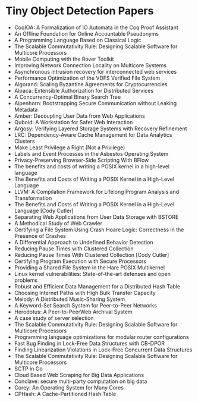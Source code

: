 # Tiny Object Detection Papers

<ul>

                             

 <li><a target="_blank" href="https://github.com/manjunath5496/Tiny-Object-Detection-Papers/blob/master/t(1).pdf" style="text-decoration:none;">CoqIOA: A Formalization of IO Automata in the
Coq Proof Assistant</a></li>

 <li><a target="_blank" href="https://github.com/manjunath5496/Tiny-Object-Detection-Papers/blob/master/t(2).pdf" style="text-decoration:none;">An Offline Foundation for
Online Accountable Pseudonyms</a></li>

<li><a target="_blank" href="https://github.com/manjunath5496/Tiny-Object-Detection-Papers/blob/master/t(3).pdf" style="text-decoration:none;">A Programming Language
Based on Classical Logic</a></li>
 <li><a target="_blank" href="https://github.com/manjunath5496/Tiny-Object-Detection-Papers/blob/master/t(4).pdf" style="text-decoration:none;">The Scalable Commutativity Rule:
Designing Scalable Software for Multicore Processors</a></li>                              
<li><a target="_blank" href="https://github.com/manjunath5496/Tiny-Object-Detection-Papers/blob/master/t(5).pdf" style="text-decoration:none;">Mobile Computing with the Rover Toolkit</a></li>
<li><a target="_blank" href="https://github.com/manjunath5496/Tiny-Object-Detection-Papers/blob/master/t(6).pdf" style="text-decoration:none;">Improving Network Connection Locality on Multicore Systems</a></li>
 <li><a target="_blank" href="https://github.com/manjunath5496/Tiny-Object-Detection-Papers/blob/master/t(7).pdf" style="text-decoration:none;">Asynchronous intrusion recovery
for interconnected web services</a></li>

 <li><a target="_blank" href="https://github.com/manjunath5496/Tiny-Object-Detection-Papers/blob/master/t(8).pdf" style="text-decoration:none;"> Performance Optimization of the VDFS Verified
File System </a></li>
   <li><a target="_blank" href="https://github.com/manjunath5496/Tiny-Object-Detection-Papers/blob/master/t(9).pdf" style="text-decoration:none;">Algorand: Scaling Byzantine Agreements
for Cryptocurrencies</a></li>
  
   
 <li><a target="_blank" href="https://github.com/manjunath5496/Tiny-Object-Detection-Papers/blob/master/t(10).pdf" style="text-decoration:none;">Alpaca: Extensible Authorization for Distributed Services </a></li>                              
<li><a target="_blank" href="https://github.com/manjunath5496/Tiny-Object-Detection-Papers/blob/master/t(11).pdf" style="text-decoration:none;">A Concurrency-Optimal Binary Search Tree</a></li>
<li><a target="_blank" href="https://github.com/manjunath5496/Tiny-Object-Detection-Papers/blob/master/t(12).pdf" style="text-decoration:none;">Alpenhorn: Bootstrapping Secure Communication without Leaking Metadata</a></li>
<li><a target="_blank" href="https://github.com/manjunath5496/Tiny-Object-Detection-Papers/blob/master/t(13).pdf" style="text-decoration:none;">Amber: Decoupling User Data from Web Applications</a></li>

<li><a target="_blank" href="https://github.com/manjunath5496/Tiny-Object-Detection-Papers/blob/master/t(14).pdf" style="text-decoration:none;">Quboid: A Workstation for Safer Web Interaction</a></li>
                              
<li><a target="_blank" href="https://github.com/manjunath5496/Tiny-Object-Detection-Papers/blob/master/t(15).pdf" style="text-decoration:none;">Argosy: Verifying Layered Storage Systems with
Recovery Refinement</a></li>

<li><a target="_blank" href="https://github.com/manjunath5496/Tiny-Object-Detection-Papers/blob/master/t(16).pdf" style="text-decoration:none;">LRC: Dependency-Aware Cache Management
for Data Analytics Clusters</a></li>

  <li><a target="_blank" href="https://github.com/manjunath5496/Tiny-Object-Detection-Papers/blob/master/t(17).pdf" style="text-decoration:none;">Make Least Privilege a Right (Not a Privilege)</a></li>   
  
<li><a target="_blank" href="https://github.com/manjunath5496/Tiny-Object-Detection-Papers/blob/master/t(18).pdf" style="text-decoration:none;">Labels and Event Processes
in the Asbestos Operating System</a></li> 

  
<li><a target="_blank" href="https://github.com/manjunath5496/Tiny-Object-Detection-Papers/blob/master/t(19).pdf" style="text-decoration:none;">Privacy-Preserving Browser-Side Scripting With BFlow</a></li> 

<li><a target="_blank" href="https://github.com/manjunath5496/Tiny-Object-Detection-Papers/blob/master/t(20).pdf" style="text-decoration:none;">The benefits and costs of writing a
POSIX kernel in a high-level language</a></li>

<li><a target="_blank" href="https://github.com/manjunath5496/Tiny-Object-Detection-Papers/blob/master/t(21).pdf" style="text-decoration:none;">The Benefits and Costs of Writing a POSIX Kernel in a High-Level Language</a></li>
<li><a target="_blank" href="https://github.com/manjunath5496/Tiny-Object-Detection-Papers/blob/master/t(22).pdf" style="text-decoration:none;">LLVM: A Compilation Framework for
Lifelong Program Analysis and Transformation</a></li> 
 <li><a target="_blank" href="https://github.com/manjunath5496/Tiny-Object-Detection-Papers/blob/master/t(23).pdf" style="text-decoration:none;">The Benefits and Costs of Writing a POSIX
Kernel in a High-Level Language [Cody Cutler]</a></li> 
 

   <li><a target="_blank" href="https://github.com/manjunath5496/Tiny-Object-Detection-Papers/blob/master/t(24).pdf" style="text-decoration:none;">Separating Web Applications from User Data Storage with BSTORE</a></li>
 
   <li><a target="_blank" href="https://github.com/manjunath5496/Tiny-Object-Detection-Papers/blob/master/t(25).pdf" style="text-decoration:none;">A Methodical Study of Web Crawler</a></li>                              
 <li><a target="_blank" href="https://github.com/manjunath5496/Tiny-Object-Detection-Papers/blob/master/t(26).pdf" style="text-decoration:none;">Certifying a File System Using
Crash Hoare Logic: Correctness in the Presence of Crashes</a></li>
 <li><a target="_blank" href="https://github.com/manjunath5496/Tiny-Object-Detection-Papers/blob/master/t(27).pdf" style="text-decoration:none;">A Differential Approach to
Undefined Behavior Detection</a></li>
   
 
   <li><a target="_blank" href="https://github.com/manjunath5496/Tiny-Object-Detection-Papers/blob/master/t(28).pdf" style="text-decoration:none;">Reducing Pause Times with Clustered Collection</a></li>
 
   <li><a target="_blank" href="https://github.com/manjunath5496/Tiny-Object-Detection-Papers/blob/master/t(29).pdf" style="text-decoration:none;">Reducing Pause Times With Clustered Collection [Cody Cutler] </a></li>                              

  <li><a target="_blank" href="https://github.com/manjunath5496/Tiny-Object-Detection-Papers/blob/master/t(30).pdf" style="text-decoration:none;">Certifying Program Execution with Secure Processors</a></li>
 
   <li><a target="_blank" href="https://github.com/manjunath5496/Tiny-Object-Detection-Papers/blob/master/t(31).pdf" style="text-decoration:none;">Providing a Shared File System in the Hare
POSIX Multikernel</a></li> 
    <li><a target="_blank" href="https://github.com/manjunath5496/Tiny-Object-Detection-Papers/blob/master/t(32).pdf" style="text-decoration:none;">Linux kernel vulnerabilities:
State-of-the-art defenses and open problems</a></li> 

   <li><a target="_blank" href="https://github.com/manjunath5496/Tiny-Object-Detection-Papers/blob/master/t(33).pdf" style="text-decoration:none;">Robust and Efficient Data Management for a Distributed Hash Table</a></li>                              

  <li><a target="_blank" href="https://github.com/manjunath5496/Tiny-Object-Detection-Papers/blob/master/t(34).pdf" style="text-decoration:none;">Choosing Internet Paths with High Bulk Transfer Capacity</a></li> 
 
  <li><a target="_blank" href="https://github.com/manjunath5496/Tiny-Object-Detection-Papers/blob/master/t(35).pdf" style="text-decoration:none;">Melody: A Distributed Music-Sharing System</a></li> 

  <li><a target="_blank" href="https://github.com/manjunath5496/Tiny-Object-Detection-Papers/blob/master/t(36).pdf" style="text-decoration:none;">A Keyword-Set Search System for Peer-to-Peer
Networks</a></li> 
 
<li><a target="_blank" href="https://github.com/manjunath5496/Tiny-Object-Detection-Papers/blob/master/t(37).pdf" style="text-decoration:none;">Herodotus: A Peer-to-PeerWeb Archival System</a></li>
 <li><a target="_blank" href="https://github.com/manjunath5496/Tiny-Object-Detection-Papers/blob/master/t(38).pdf" style="text-decoration:none;">A case study of server selection</a></li>
<li><a target="_blank" href="https://github.com/manjunath5496/Tiny-Object-Detection-Papers/blob/master/t(39).pdf" style="text-decoration:none;">The Scalable Commutativity Rule:
Designing Scalable Software for Multicore Processors</a></li>
 <li><a target="_blank" href="https://github.com/manjunath5496/Tiny-Object-Detection-Papers/blob/master/t(40).pdf" style="text-decoration:none;">Programming language optimizations for modular router configurations</a></li>                              
<li><a target="_blank" href="https://github.com/manjunath5496/Tiny-Object-Detection-Papers/blob/master/t(41).pdf" style="text-decoration:none;">Fast Bug Finding in Lock-Free Data Structures with
CB-DPOR</a></li>
<li><a target="_blank" href="https://github.com/manjunath5496/Tiny-Object-Detection-Papers/blob/master/t(42).pdf" style="text-decoration:none;">Finding Linearization Violations in Lock-Free
Concurrent Data Structures</a></li>
 
  <li><a target="_blank" href="https://github.com/manjunath5496/Tiny-Object-Detection-Papers/blob/master/t(43).pdf" style="text-decoration:none;">The Scalable Commutativity Rule:
Designing Scalable Software for Multicore Processors</a></li>
 <li><a target="_blank" href="https://github.com/manjunath5496/Tiny-Object-Detection-Papers/blob/master/t(44).pdf" style="text-decoration:none;">SCTP in Go</a></li>
   <li><a target="_blank" href="https://github.com/manjunath5496/Tiny-Object-Detection-Papers/blob/master/t(45).pdf" style="text-decoration:none;">Cloud Based Web Scraping for Big Data Applications</a></li>  
   
<li><a target="_blank" href="https://github.com/manjunath5496/Tiny-Object-Detection-Papers/blob/master/t(46).pdf" style="text-decoration:none;">Conclave: secure multi-party computation on big data</a></li> 
                             
<li><a target="_blank" href="https://github.com/manjunath5496/Tiny-Object-Detection-Papers/blob/master/t(47).pdf" style="text-decoration:none;">Corey: An Operating System for Many Cores</a></li>
<li><a target="_blank" href="https://github.com/manjunath5496/Tiny-Object-Detection-Papers/blob/master/t(48).pdf" style="text-decoration:none;">CPHash: A Cache-Partitioned Hash Table</a></li>

</ul>
  
  
  
